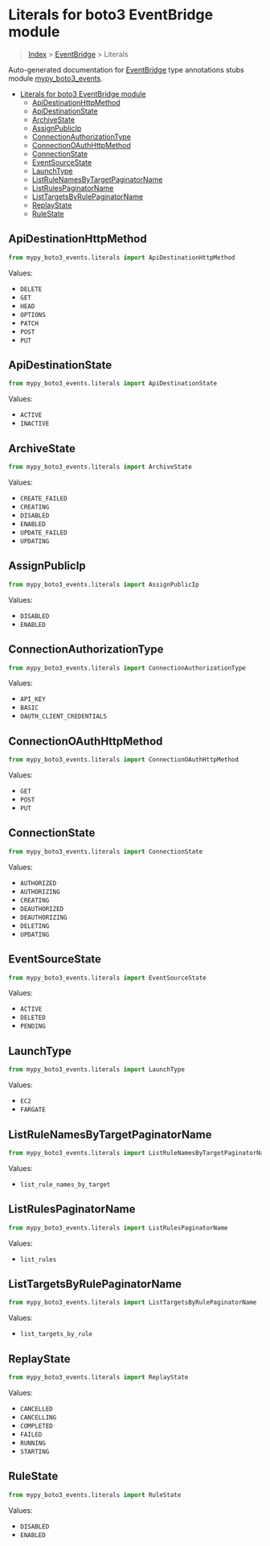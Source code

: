 # Literals for boto3 EventBridge module

> [Index](../index.md) > [EventBridge](./index.md) > Literals

Auto-generated documentation for [EventBridge](https://boto3.amazonaws.com/v1/documentation/api/latest/reference/services/events.html#EventBridge)
type annotations stubs module [mypy_boto3_events](https://pypi.org/project/mypy-boto3-events/).

- [Literals for boto3 EventBridge module](#literals-for-boto3-eventbridge-module)
  - [ApiDestinationHttpMethod](#apidestinationhttpmethod)
  - [ApiDestinationState](#apidestinationstate)
  - [ArchiveState](#archivestate)
  - [AssignPublicIp](#assignpublicip)
  - [ConnectionAuthorizationType](#connectionauthorizationtype)
  - [ConnectionOAuthHttpMethod](#connectionoauthhttpmethod)
  - [ConnectionState](#connectionstate)
  - [EventSourceState](#eventsourcestate)
  - [LaunchType](#launchtype)
  - [ListRuleNamesByTargetPaginatorName](#listrulenamesbytargetpaginatorname)
  - [ListRulesPaginatorName](#listrulespaginatorname)
  - [ListTargetsByRulePaginatorName](#listtargetsbyrulepaginatorname)
  - [ReplayState](#replaystate)
  - [RuleState](#rulestate)

## ApiDestinationHttpMethod

```python
from mypy_boto3_events.literals import ApiDestinationHttpMethod
```

Values:

- `DELETE`
- `GET`
- `HEAD`
- `OPTIONS`
- `PATCH`
- `POST`
- `PUT`

## ApiDestinationState

```python
from mypy_boto3_events.literals import ApiDestinationState
```

Values:

- `ACTIVE`
- `INACTIVE`

## ArchiveState

```python
from mypy_boto3_events.literals import ArchiveState
```

Values:

- `CREATE_FAILED`
- `CREATING`
- `DISABLED`
- `ENABLED`
- `UPDATE_FAILED`
- `UPDATING`

## AssignPublicIp

```python
from mypy_boto3_events.literals import AssignPublicIp
```

Values:

- `DISABLED`
- `ENABLED`

## ConnectionAuthorizationType

```python
from mypy_boto3_events.literals import ConnectionAuthorizationType
```

Values:

- `API_KEY`
- `BASIC`
- `OAUTH_CLIENT_CREDENTIALS`

## ConnectionOAuthHttpMethod

```python
from mypy_boto3_events.literals import ConnectionOAuthHttpMethod
```

Values:

- `GET`
- `POST`
- `PUT`

## ConnectionState

```python
from mypy_boto3_events.literals import ConnectionState
```

Values:

- `AUTHORIZED`
- `AUTHORIZING`
- `CREATING`
- `DEAUTHORIZED`
- `DEAUTHORIZING`
- `DELETING`
- `UPDATING`

## EventSourceState

```python
from mypy_boto3_events.literals import EventSourceState
```

Values:

- `ACTIVE`
- `DELETED`
- `PENDING`

## LaunchType

```python
from mypy_boto3_events.literals import LaunchType
```

Values:

- `EC2`
- `FARGATE`

## ListRuleNamesByTargetPaginatorName

```python
from mypy_boto3_events.literals import ListRuleNamesByTargetPaginatorName
```

Values:

- `list_rule_names_by_target`

## ListRulesPaginatorName

```python
from mypy_boto3_events.literals import ListRulesPaginatorName
```

Values:

- `list_rules`

## ListTargetsByRulePaginatorName

```python
from mypy_boto3_events.literals import ListTargetsByRulePaginatorName
```

Values:

- `list_targets_by_rule`

## ReplayState

```python
from mypy_boto3_events.literals import ReplayState
```

Values:

- `CANCELLED`
- `CANCELLING`
- `COMPLETED`
- `FAILED`
- `RUNNING`
- `STARTING`

## RuleState

```python
from mypy_boto3_events.literals import RuleState
```

Values:

- `DISABLED`
- `ENABLED`
